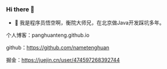 ### Hi there 👋

- 🔭 我是程序员悟空啊，衡院大师兄，在北京做Java开发踩坑多年。

个人博客：panghuanteng.github.io

github：https://github.com/nametenghuan

掘金：https://juejin.cn/user/474597268392744


<!--
**nametenghuan/nametenghuan** is a ✨ _special_ ✨ repository because its `README.md` (this file) appears on your GitHub profile.

Here are some ideas to get you started:

- 🔭 I’m currently working on ...
- 🌱 I’m currently learning ...
- 👯 I’m looking to collaborate on ...
- 🤔 I’m looking for help with ...
- 💬 Ask me about ...
- 📫 How to reach me: ...
- 😄 Pronouns: ...
- ⚡ Fun fact: ...
-->
